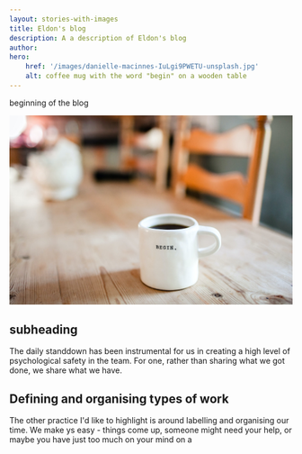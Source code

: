 ```yaml
---
layout: stories-with-images
title: Eldon's blog 
description: A a description of Eldon's blog  
author: 
hero:
    href: '/images/danielle-macinnes-IuLgi9PWETU-unsplash.jpg'
    alt: coffee mug with the word "begin" on a wooden table
---
```


beginning of the blog  


![coffee mug with the word "begin" on a wooden table](/images/danielle-macinnes-IuLgi9PWETU-unsplash.jpg)


## subheading

The daily standdown has been instrumental for us in creating a high level of psychological safety in the team. For one, rather than sharing what we got done, we share what we have.

## Defining and organising types of work

The other practice I'd like to highlight is around labelling and organising our time. We make ys easy - things come up, someone might need your help, or maybe you have just too much on your mind on a 




